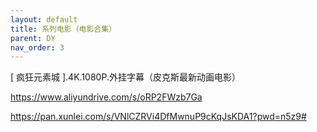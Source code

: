 ```yaml
---
layout: default
title: 系列电影（电影合集）
parent: DY
nav_order: 3
---
```


[ 疯狂元素城 ].4K.1080P.外挂字幕（皮克斯最新动画电影）

<https://www.aliyundrive.com/s/oRP2FWzb7Ga>

<https://pan.xunlei.com/s/VNlCZRVi4DfMwnuP9cKqJsKDA1?pwd=n5z9#>